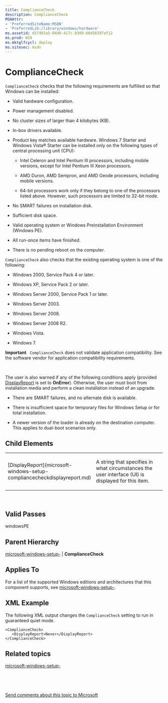 ```yaml
---
title: ComplianceCheck
description: ComplianceCheck
MSHAttr:
- 'PreferredSiteName:MSDN'
- 'PreferredLib:/library/windows/hardware'
ms.assetid: d37403a5-04d0-417c-8309-66d58397af12
ms.prod: W10
ms.mktglfcycl: deploy
ms.sitesec: msdn
---
```


# ComplianceCheck


`ComplianceCheck` checks that the following requirements are fulfilled so that Windows can be installed:

-   Valid hardware configuration.

-   Power management disabled.

-   No cluster sizes of larger than 4 kilobytes (KB).

-   In-box drivers available.

-   Product key matches available hardware. Windows 7 Starter and Windows Vista® Starter can be installed only on the following types of central processing unit (CPU):

    -   Intel Celeron and Intel Pentium III processors, including mobile versions, except for Intel Pentium III Xeon processors.

    -   AMD Duron, AMD Sempron, and AMD Geode processors, including mobile versions.

    -   64-bit processors work only if they belong to one of the processors listed above. However, such processors are limited to 32-bit mode.

-   No SMART failures on installation disk.

-   Sufficient disk space.

-   Valid operating system or Windows Preinstallation Environment (Windows PE).

-   All run-once items have finished.

-   There is no pending reboot on the computer.

`ComplianceCheck` also checks that the existing operating system is one of the following:

-   Windows 2000, Service Pack 4 or later.

-   Windows XP, Service Pack 2 or later.

-   Windows Server 2000, Service Pack 1 or later.

-   Windows Server 2003.

-   Windows Server 2008.

-   Windows Server 2008 R2.

-   Windows Vista.

-   Windows 7.

**Important**  
`ComplianceCheck` does not validate application compatibility. See the software vendor for application compatibility requirements.

 

The user is also warned if any of the following conditions apply (provided [DisplayReport](microsoft-windows-setup-compliancecheckdisplayreport.md) is set to **OnError**). Otherwise, the user must boot from installation media and perform a clean installation instead of an upgrade.

-   There are SMART failures, and no alternate disk is available.

-   There is insufficient space for temporary files for Windows Setup or for total installation.

-   A newer version of the loader is already on the destination computer. This applies to dual-boot scenarios only.

## Child Elements


<table>
<colgroup>
<col width="50%" />
<col width="50%" />
</colgroup>
<tbody>
<tr class="odd">
<td><p>[DisplayReport](microsoft-windows-setup-compliancecheckdisplayreport.md)</p></td>
<td><p>A string that specifies in what circumstances the user interface (UI) is displayed for this item.</p></td>
</tr>
</tbody>
</table>

 

## Valid Passes


windowsPE

## Parent Hierarchy


[microsoft-windows-setup-](microsoft-windows-setup-.md) | **ComplianceCheck**

## Applies To


For a list of the supported Windows editions and architectures that this component supports, see [microsoft-windows-setup-](microsoft-windows-setup-.md).

## XML Example


The following XML output changes the `ComplianceCheck` setting to run in guaranteed quiet mode.

``` syntax
<ComplianceCheck>
   <DisplayReport>Never</DisplayReport>
</ComplianceCheck>
```

## Related topics


[microsoft-windows-setup-](microsoft-windows-setup--win7-microsoft-windows-setup-.md)

 

 

[Send comments about this topic to Microsoft](mailto:wsddocfb@microsoft.com?subject=Documentation%20feedback%20%5Bp_unattend\p_unattend%5D:%20ComplianceCheck%20%20RELEASE:%20%2810/3/2016%29&body=%0A%0APRIVACY%20STATEMENT%0A%0AWe%20use%20your%20feedback%20to%20improve%20the%20documentation.%20We%20don't%20use%20your%20email%20address%20for%20any%20other%20purpose,%20and%20we'll%20remove%20your%20email%20address%20from%20our%20system%20after%20the%20issue%20that%20you're%20reporting%20is%20fixed.%20While%20we're%20working%20to%20fix%20this%20issue,%20we%20might%20send%20you%20an%20email%20message%20to%20ask%20for%20more%20info.%20Later,%20we%20might%20also%20send%20you%20an%20email%20message%20to%20let%20you%20know%20that%20we've%20addressed%20your%20feedback.%0A%0AFor%20more%20info%20about%20Microsoft's%20privacy%20policy,%20see%20http://privacy.microsoft.com/default.aspx. "Send comments about this topic to Microsoft")





